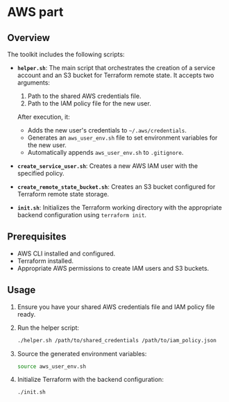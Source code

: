 # AWS part

## Overview

The toolkit includes the following scripts:

* **`helper.sh`**: The main script that orchestrates the creation of a service account and an S3 bucket for Terraform remote state. It accepts two arguments:

  1. Path to the shared AWS credentials file.
  2. Path to the IAM policy file for the new user.

  After execution, it:

  * Adds the new user's credentials to `~/.aws/credentials`.
  * Generates an `aws_user_env.sh` file to set environment variables for the new user.
  * Automatically appends `aws_user_env.sh` to `.gitignore`.

* **`create_service_user.sh`**: Creates a new AWS IAM user with the specified policy.

* **`create_remote_state_bucket.sh`**: Creates an S3 bucket configured for Terraform remote state storage.

* **`init.sh`**: Initializes the Terraform working directory with the appropriate backend configuration using `terraform init`.

## Prerequisites

* AWS CLI installed and configured.
* Terraform installed.
* Appropriate AWS permissions to create IAM users and S3 buckets.

## Usage

1. Ensure you have your shared AWS credentials file and IAM policy file ready.

2. Run the helper script:

   ```bash
   ./helper.sh /path/to/shared_credentials /path/to/iam_policy.json
   ```



3. Source the generated environment variables:

   ```bash
   source aws_user_env.sh
   ```



4. Initialize Terraform with the backend configuration:

   ```bash
   ./init.sh
   ```
